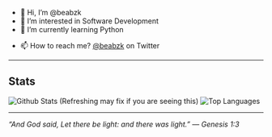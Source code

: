 - 👋 Hi, I’m @beabzk
- 👀 I’m interested in Software Development
- 🌱 I’m currently learning Python
<!-- - 💞️ I’m looking to collaborate on Nothing -->
- 📫 How to reach me? [@beabzk](https://twitter.com/beabzk/) on Twitter

---
## Stats
![Github Stats (Refreshing may fix if you are seeing this)](https://github-readme-stats-n189l28dw-beabzk.vercel.app/api?username=beabzk&show_icons=true&theme=dracula)
![Top Languages](https://github-readme-stats-n189l28dw-beabzk.vercel.app/api/top-langs?username=beabzk&theme=dracula&layout=compact)

---

_“And God said, Let there be light: and there was light.” — Genesis 1:3_

<!---
beabzk/beabzk is a ✨ special ✨ repository because its `README.md` (this file) appears on your GitHub profile.
You can click the Preview link to take a look at your changes.
--->
